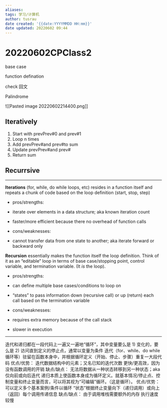 ```yaml
---
aliases: 
tags: 学习/计算机
author: tusrau
date created: '{{date:YYYYMMDD HH:mm}}'
date updated: 20220602 09:44
---
```


# 20220602CPClass2

base case

function defination

check 回文

Palindrome

![[Pasted image 20220602214400.png]]

## Iteratively

1. Start with prevPrev#0 and prev#1
2. Loop n times
3. Add prevPrev#and prev#to sum
4. Update prevPrev#and prev#
5. Return sum

## Recurrsive

---

**Iterations** (for, while, do while loops, etc) resides in a function itself and repeats a chunk of code based on the loop definition (start, stop, step)  

- pros/strengths:

- iterate over elements in a data structure; aka known iteration count
- faster/more efficient because there no overhead of function calls

- cons/weaknesses:

- cannot transfer data from one state to another; aka iterate forward or backward only

**Recursion** essentially makes the function itself the loop definition. Think of it as an “editable” loop in terms of base case/stopping point, control variable, and termination variable. (It _is_ the loop).  

- pros/strengths:

- can define multiple base cases/conditions to loop on
- “states” to pass information down (recursive call) or up (return) each call based on the termination variable

- cons/weaknesses:

- requires extra memory because of the call stack
- slower in execution

---

迭代和递归都在一段代码上一遍又一遍地“循环”，其中变量要么是 1) 变化的，要么是 2) 访问直到定义的停止点，通常以变量为条件
迭代（for、while、do while 循环等）驻留在函数本身中，并根据循环定义（开始、停止、步骤）重复一大段代码
优点/优势：
迭代数据结构中的元素；又名已知的迭代次数
更快/更高效，因为没有函数调用的开销
缺点/缺点：
 无法将数据从一种状态转移到另一种状态；aka 仅向前或向后迭代
递归本质上使函数本身成为循环定义。就基本情况/停止点、控制变量和终止变量而言，可以将其视为“可编辑”循环。（这是循环）。
优点/优势：
可以定义多个基本案例/条件以循环
“状态”根据终止变量向下（递归调用）或向上（返回）每个调用传递信息
缺点/缺点：
由于调用堆栈需要额外的内存
执行速度较慢
